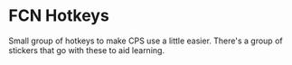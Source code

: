 # FCN Hotkeys

Small group of hotkeys to make CPS use a little easier. There's a group of stickers that go with these to aid learning.
